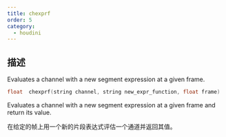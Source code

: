 ```yaml
---
title: chexprf
order: 5
category:
  - houdini
---
```

    
## 描述

Evaluates a channel with a new segment expression at a given frame.

```c
float  chexprf(string channel, string new_expr_function, float frame)
```

Evaluates a channel with a new segment expression at a given frame and return
its value.

在给定的帧上用一个新的片段表达式评估一个通道并返回其值。
